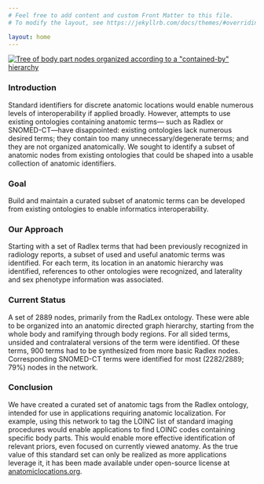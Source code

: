 ```yaml
---
# Feel free to add content and custom Front Matter to this file.
# To modify the layout, see https://jekyllrb.com/docs/themes/#overriding-theme-defaults

layout: home
---
```


[![Tree of body part nodes organized according to a "contained-by" hierarchy](/assets/BodyPartHierarchy.png "Body Part Hierarchy")](/assets/BodyPartHierarchyFull.png)
### Introduction
Standard identifiers for discrete anatomic locations would enable numerous levels of interoperability if applied broadly. However, attempts to use existing ontologies containing anatomic terms— such as Radlex or SNOMED-CT—have disappointed: existing ontologies lack numerous desired terms; they contain too many unnecessary/degenerate terms; and they are not organized anatomically. We sought to identify a subset of anatomic nodes from existing ontologies that could be shaped into a usable collection of anatomic identifiers.

### Goal
Build and maintain a curated subset of anatomic terms can be developed from existing ontologies to enable informatics interoperability.

### Our Approach
Starting with a set of Radlex terms that had been previously recognized in radiology reports, a subset of used and useful anatomic terms was identified. For each term, its location in an anatomic hierarchy was identified, references to other ontologies were recognized, and laterality and sex phenotype information was associated.

### Current Status
A set of 2889 nodes, primarily from the RadLex ontology. These were able to be organized into an anatomic directed graph hierarchy, starting from the whole body and ramifying through body regions. For all sided terms, unsided and contralateral versions of the term were identified. Of these terms, 900 terms had to be synthesized from more basic Radlex nodes. Corresponding SNOMED-CT terms were identified for most (2282/2889; 79%) nodes in the network.

### Conclusion
We have created a curated set of anatomic tags from the Radlex ontology, intended for use in applications requiring anatomic localization. For example, using this network to tag the LOINC list of standard imaging procedures would enable applications to find LOINC codes containing specific body parts. This would enable more effective identification of relevant priors, even focused on currently viewed anatomy. As the true value of this standard set can only be realized as more applications leverage it, it has been made available under open-source license at [anatomiclocations.org](https://anatomiclocations.org).
